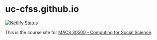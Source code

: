# uc-cfss.github.io

[![Netlify Status](https://api.netlify.com/api/v1/badges/cf692dcf-fe41-405d-abb3-55e1cae03cfe/deploy-status)](https://app.netlify.com/sites/info5940/deploys)

This is the course site for [MACS 30500 - Computing for Social Science](https://macss30500.netlify.app/).
